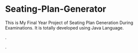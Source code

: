 # Seating-Plan-Generator

This is My Final Year Project of Seating Plan Generation During Examinations. It is totally developed using Java Language.












.


























































































































































































































.






































